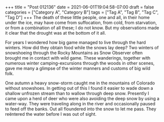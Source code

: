 +++
title = "Post 012136"
date = 2021-06-01T19:04:58-07:00
draft = false
categories = ["Category A", "Category B"]
tags = ["Tag A", "Tag B", "Tag C", "Tag D"]
+++
The death of these little people, one and all, in their home under the ice, may have come from suffocation, from cold, from starvation, or from a combination of all these; I do not know. But my observations made it clear that the drought was at the bottom of it all.

For years I wondered how big game managed to live through the hard winters. How did they obtain food while the snows lay deep? Two winters of snowshoeing through the Rocky Mountains as Snow Observer often brought me in contact with wild game. These wanderings, together with numerous winter camping-excursions through the woods in other scenes, gave me many a glimpse of the winter manners and customs of big wild folk.

One autumn a heavy snow-storm caught me in the mountains of Colorado without snowshoes. In getting out of this I found it easier to wade down a shallow unfrozen stream than to wallow through deep snow. Presently I came upon a herd of deer who were also avoiding the deep snow by using a water-way. They were traveling along in the river and occasionally paused to feed off the banks. Out all floundered into the snow to let me pass. They reëntered the water before I was out of sight.

